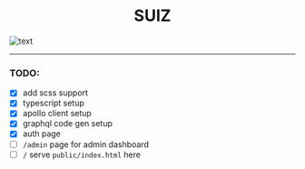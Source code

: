<h1 align="center">SUIZ</h1>

![text](https://img.shields.io/badge/status-under%20construction-orange)

---

### TODO:

- [x] add scss support
- [x] typescript setup
- [x] apollo client setup
- [x] graphql code gen setup
- [x] auth page
- [ ] `/admin` page for admin dashboard
- [ ] `/` serve `public/index.html` here
